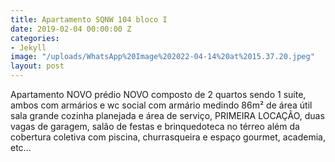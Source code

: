 ```yaml
---
title: Apartamento SQNW 104 bloco I
date: 2019-02-04 00:00:00 Z
categories:
- Jekyll
image: "/uploads/WhatsApp%20Image%202022-04-14%20at%2015.37.20.jpeg"
layout: post
---
```


Apartamento NOVO prédio NOVO composto de 2 quartos sendo 1 suíte, ambos com armários e wc social com armário medindo 86m² de área útil sala grande cozinha planejada e área de serviço, PRIMEIRA LOCAÇÃO,  duas vagas de garagem, salão de festas e brinquedoteca no térreo além da cobertura coletiva com piscina, churrasqueira e espaço gourmet, academia, etc…